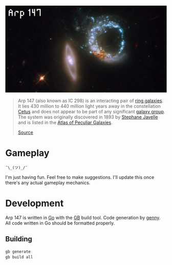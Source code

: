 ![Arp 147](resources/screenshots/Arp_147.jpg)

> Arp 147 (also known as IC 298) is an interacting pair of [ring galaxies](https://en.wikipedia.org/wiki/Ring_galaxies). It lies 430 million to 440 million light years away in the constellation [Cetus](https://en.wikipedia.org/wiki/Cetus) and does not appear to be part of any significant [galaxy group](https://en.wikipedia.org/wiki/Galaxy_group). The system was originally discovered in 1893 by [Stephane Javelle](https://en.wikipedia.org/wiki/Stephane_Javelle) and is listed in the [Atlas of Peculiar Galaxies](https://en.wikipedia.org/wiki/Atlas_of_Peculiar_Galaxies).
>
> [Source](https://en.wikipedia.org/wiki/Arp_147)

# Gameplay

`¯\_(ツ)_/¯`

I'm just having fun. Feel free to make suggestions. I'll update this once there's any actual gameplay mechanics.

# Development

Arp 147 is written in [Go](https://golang.org/) with the [GB](https://getgb.io/) build tool. Code generation by [genny](https://github.com/cheekybits/genny). All code written in Go should be formatted properly.

## Building

```bash
gb generate
gb build all
```
